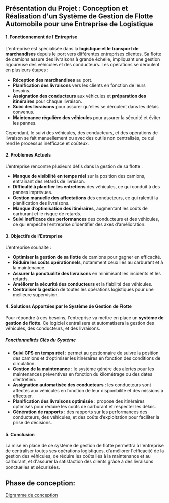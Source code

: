 ## Présentation du Projet : Conception et Réalisation d'un Système de Gestion de Flotte Automobile pour une Entreprise de Logistique

#### **1. Fonctionnement de l'Entreprise**
L'entreprise est spécialisée dans la **logistique et le transport de marchandises** depuis le port vers différentes entreprises clientes. Sa flotte de camions assure des livraisons à grande échelle, impliquant une gestion rigoureuse des véhicules et des conducteurs. Les opérations se déroulent en plusieurs étapes :

- **Réception des marchandises** au port.
- **Planification des livraisons** vers les clients en fonction de leurs besoins.
- **Assignation des conducteurs** aux véhicules et **préparation des itinéraires** pour chaque livraison.
- **Suivi des livraisons** pour assurer qu'elles se déroulent dans les délais convenus.
- **Maintenance régulière des véhicules** pour assurer la sécurité et éviter les pannes.

Cependant, le suivi des véhicules, des conducteurs, et des opérations de livraison se fait manuellement ou avec des outils non centralisés, ce qui rend le processus inefficace et coûteux.

#### **2. Problèmes Actuels**
L’entreprise rencontre plusieurs défis dans la gestion de sa flotte :
- **Manque de visibilité en temps réel** sur la position des camions, entraînant des retards de livraison.
- **Difficulté à planifier les entretiens** des véhicules, ce qui conduit à des pannes imprévues.
- **Gestion manuelle des affectations** des conducteurs, ce qui ralentit la planification des livraisons.
- **Manque d’optimisation des itinéraires**, augmentant les coûts de carburant et le risque de retards.
- **Suivi inefficace des performances** des conducteurs et des véhicules, ce qui empêche l’entreprise d’identifier des axes d’amélioration.

#### **3. Objectifs de l’Entreprise**
L'entreprise souhaite :
- **Optimiser la gestion de sa flotte** de camions pour gagner en efficacité.
- **Réduire les coûts opérationnels**, notamment ceux liés au carburant et à la maintenance.
- **Assurer la ponctualité des livraisons** en minimisant les incidents et les retards.
- **Améliorer la sécurité des conducteurs** et la fiabilité des véhicules.
- **Centraliser la gestion** de toutes les opérations logistiques pour une meilleure supervision.

#### **4. Solutions Apportées par le Système de Gestion de Flotte**
Pour répondre à ces besoins, l'entreprise va mettre en place un **système de gestion de flotte**. Ce logiciel centralisera et automatisera la gestion des véhicules, des conducteurs, et des livraisons.

##### **Fonctionnalités Clés du Système**
- **Suivi GPS en temps réel** : permet au gestionnaire de suivre la position des camions et d’optimiser les itinéraires en fonction des conditions de circulation.
- **Gestion de la maintenance** : le système génère des alertes pour les maintenances préventives en fonction du kilométrage ou des dates d’entretien.
- **Assignation automatisée des conducteurs** : les conducteurs sont affectés aux véhicules en fonction de leur disponibilité et des missions à effectuer.
- **Planification des livraisons optimisée** : propose des itinéraires optimisés pour réduire les coûts de carburant et respecter les délais.
- **Génération de rapports** : des rapports sur les performances des conducteurs, des véhicules, et des coûts d’exploitation pour faciliter la prise de décisions.

#### **5. Conclusion**
La mise en place de ce système de gestion de flotte permettra à l'entreprise de centraliser toutes ses opérations logistiques, d'améliorer l'efficacité de la gestion des véhicules, de réduire les coûts liés à la maintenance et au carburant, et d'assurer la satisfaction des clients grâce à des livraisons ponctuelles et sécurisées.

## Phase de conception: 
<a href="https://drive.google.com/file/d/1xJNuM4RItAFEoX4M-2BJ3xnQZ5xqC77Z/view?usp=sharing">Digramme de conception</a>

